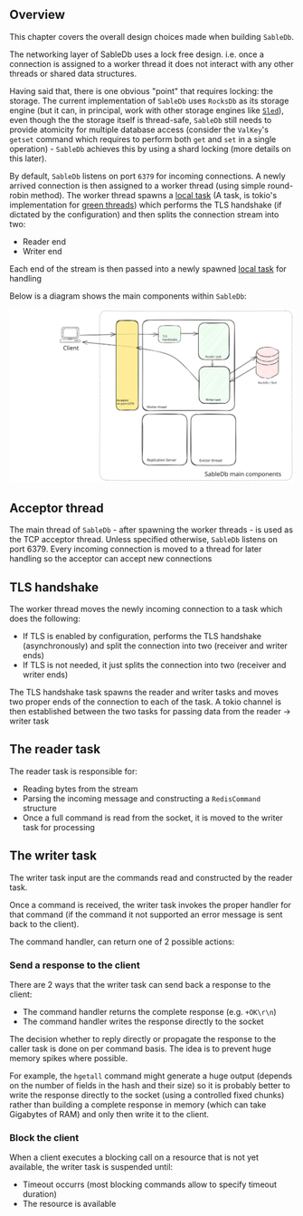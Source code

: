 ## Overview

This chapter covers the overall design choices made when building `SableDb`.

The networking layer of SableDb uses a lock free design. i.e. once a connection is assigned to a worker thread
it does not interact with any other threads or shared data structures.

Having said that, there is one obvious "point" that requires locking: the storage. 
The current implementation of `SableDb` uses `RocksDb` as its storage engine 
(but it can, in principal, work with other storage engines like [`Sled`][1]), even though
the the storage itself is thread-safe, `SableDb` still needs to provide atomicity for multiple database access (consider the `ValKey`'s
`getset` command which requires to perform both `get` and `set` in a single operation) - `SableDb` achieves this by using a shard locking (more details on this later).

By default, `SableDb` listens on port `6379` for incoming connections. A newly arrived connection is then assigned
to a worker thread (using simple round-robin method). The worker thread spawns a [local task][2] 
(A task, is tokio's implementation for [green threads][3])
which performs the TLS handshake (if dictated by the configuration) and then splits the connection stream into two: 

- Reader end
- Writer end

Each end of the stream is then passed into a newly spawned [local task][2] for handling

Below is a diagram shows the main components within `SableDb`:

![main-components](../images/main-components.svg)

## Acceptor thread

The main thread of `SableDb` - after spawning the worker threads - is used as the TCP acceptor thread.
Unless specified otherwise, `SableDb` listens on port 6379. Every incoming connection is moved to a thread
for later handling so the acceptor can accept new connections

## TLS handshake

The worker thread moves the newly incoming connection to a task which does the following:

- If TLS is enabled by configuration, performs the TLS handshake (asynchronously) and split the connection into two (receiver and writer ends)
- If TLS is not needed, it just splits the connection into two (receiver and writer ends)

The TLS handshake task spawns the reader and writer tasks and moves two proper ends of the connection to each of the task.
A tokio channel is then established between the two tasks for passing data from the reader -> writer task

## The reader task

The reader task is responsible for:

- Reading bytes from the stream
- Parsing the incoming message and constructing a `RedisCommand` structure
- Once a full command is read from the socket, it is moved to the writer task for processing

## The writer task

The writer task input are the commands read and constructed by the reader task.

Once a command is received, the writer task invokes the proper handler for that command (if the command it not supported
an error message is sent back to the client). 

The command handler, can return one of 2 possible actions:

### Send a response to the client

There are 2 ways that the writer task can send back a response to the client:

- The command handler returns the complete response (e.g. `+OK\r\n`)
- The command handler writes the response directly to the socket

The decision whether to reply directly or propagate the response to the caller task is done on per command basis.
The idea is to prevent huge memory spikes where possible.

For example, the `hgetall` command might generate a huge output (depends on the number of fields in the hash and their size)
so it is probably better to write the response directly to the socket (using a controlled fixed chunks) rather than building 
a complete response in memory (which can take Gigabytes of RAM) and only then write it to the client.

### Block the client

When a client executes a blocking call on a resource that is not yet available, the writer task is suspended until:

- Timeout occurrs (most blocking commands allow to specify timeout duration)
- The resource is available

[1]: https://sled.rs/
[2]: https://tokio.rs/tokio/tutorial/spawning#tasks
[3]: https://en.wikipedia.org/wiki/Green_thread
